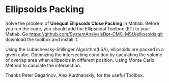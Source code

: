 Ellipsoids Packing
=================
Solve the problem of **Unequal Ellipsoids Close Packing** in Matlab. Before you run the code, you should add the Ellipsoidal Toolbox (ET) to your Matlab. Go https://github.com/SystemAnalysisDpt-CMC-MSU/ellipsoids.git download the toolbox and install it. 

Using the Lubachevsky-Stillinger Algorithm(LSA), ellipsoids are packed in a given cube. Optimizing the intersecting condition by caculating the volume of overlap area when ellipsoids in different position. Using Monte Carlo Method to caculate the intersection.

Thanks Peter Gagarinov, Alex Kurzhanskiy, for the useful Toolbox.
